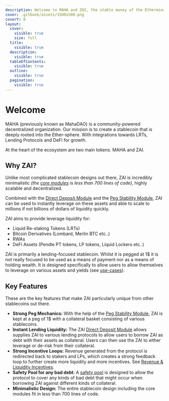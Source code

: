 ```yaml
---
description: Welcome to MAHA and ZAI, the stable money of the Ethermind.
cover: .gitbook/assets/1500x500.png
coverY: 0
layout:
  cover:
    visible: true
    size: full
  title:
    visible: true
  description:
    visible: true
  tableOfContents:
    visible: true
  outline:
    visible: true
  pagination:
    visible: true
---
```


# Welcome

MAHA (previously known as MahaDAO) is a community-powered decentralized organization. Our mission is to create a stablecoin that is deeply rooted into the Ether-sphere. With integrations towards LRTs, Lending Protocols and DeFi for growth.

At the heart of the ecosystem are two main tokens. MAHA and ZAI.

## Why ZAI?

Unlike most complicated stablecoin designs out there, ZAI is incredibly minimalistic _(the_ [_core modules_](https://github.com/mahaxyz/contracts/tree/master/contracts/core) _is less than 700 lines of code)_, highly scalable and decentralized.

Combined with the [Direct Deposit Module](mechanics/peg-mechanics/direct-deposit-module-ddm.md) and the [Peg Stability Module](mechanics/peg-mechanics/), ZAI can be used to instantly leverage on these assets and able to scale to millions if not billions of dollars of liquidity quickly.

ZAI aims to provide leverage liquidity for:

* Liquid Re-staking Tokens (LRTs)
* Bitcoin Derivatives (Lombard, Merlin BTC etc..)
* RWAs
* DeFi Assets (Pendle PT tokens, LP tokens, Liquid Lockers etc..)

ZAI is primarily a lending-focused stablecoin. Whilst it is pegged at 1$ it is not really focused to be used as a means of payment nor as a means of holding wealth. It is designed specifically to allow users to allow themselves to leverage on various assets and yields (see [use-cases](mechanics/use-cases.md)).

## Key Features <a href="#key-features" id="key-features"></a>

These are the key features that make ZAI particularly unique from other stablecoins out there.

* **Strong Peg Mechanics:** With the help of the [Peg Stability Module](mechanics/peg-mechanics/peg-stablility-module-psm.md), ZAI is kept at a peg of 1$ with a collateral basket consisting of various stablecoins.
* **Instant Lending Liquidity:** The ZAI [Direct Deposit Module](mechanics/peg-mechanics/direct-deposit-module-ddm.md) allows supplies ZAI to various lending protocols to allow users to borrow ZAI as debt with their assets as collateral. Users can then use the ZAI to either leverage or de-risk from their collateral.
* **Strong Incentive Loops:** Revenue generated from the protocol is redirected back to stakers and LPs, which creates a strong feedback loop to further create more liquidity and more incentives. See [Revenue & Liquidity Incentives](mechanics/liquidity-incentives.md).
* **Safety Pool for any bad debt**: A [safety pool](mechanics/safety-pool.md) is designed to allow the protocol to cover any kinds of bad debt that might occur when borrowing ZAI against different kinds of collateral.
* **Minimalistic Design:** The entire stablecoin design including the core modules fit in less than 700 lines of code.
